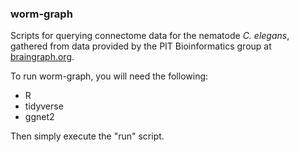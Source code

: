### worm-graph

Scripts for querying connectome data for the nematode *C. elegans*, gathered from data provided by the PIT Bioinformatics group at [braingraph.org](https://braingraph.org/cms/c-elegans/).

To run worm-graph, you will need the following:

* R
* tidyverse
* ggnet2

Then simply execute the "run" script.
